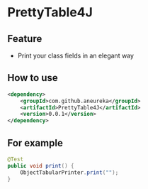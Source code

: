 # PrettyTable4J

## Feature

- Print your class fields in an elegant way

## How to use

```xml
<dependency>
    <groupId>com.github.aneureka</groupId>
    <artifactId>PrettyTable4J</artifactId>
    <version>0.0.1</version>
</dependency>
```

## For example

```java
@Test
public void print() {
    ObjectTabularPrinter.print("");
}
```

